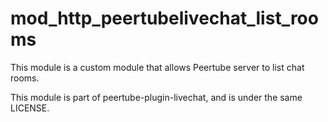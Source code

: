 # mod_http_peertubelivechat_list_rooms

This module is a custom module that allows Peertube server to list chat rooms.

This module is part of peertube-plugin-livechat, and is under the same LICENSE.
